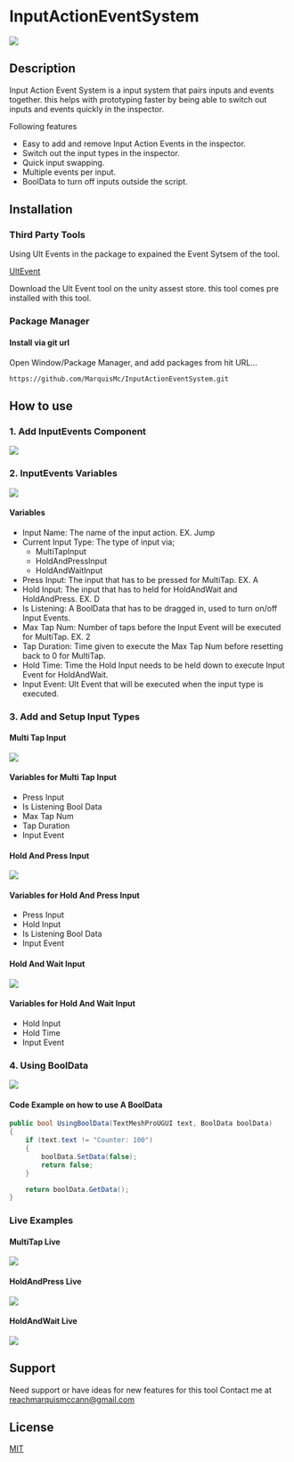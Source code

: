 # InputActionEventSystem

![](Images/AddInputEventsGif.gif)

## Description
Input Action Event System is a input system that pairs inputs and events together. this helps with prototyping faster by being able to switch out inputs and events quickly in the inspector.

Following features
- Easy to add and remove Input Action Events in the inspector. 
- Switch out the input types in the inspector. 
- Quick input swapping.
- Multiple events per input.
- BoolData to turn off inputs outside the script.

## Installation
### Third Party Tools

Using Ult Events in the package to expained the Event Sytsem of the tool.

[UltEvent](https://assetstore.unity.com/packages/tools/gui/ultevents-111307#description)

Download the Ult Event tool on the unity assest store.
this tool comes pre installed with this tool.

### Package Manager 

#### Install via git url

Open Window/Package Manager, and add packages from hit URL...

```
https://github.com/MarquisMc/InputActionEventSystem.git
```

## How to use 
### 1. Add InputEvents Component

![](Images/AddInputEventsGif.gif)

### 2. InputEvents Variables

![](Images/InputEventsComponent.PNG)

#### Variables
- Input Name: The name of the input action. EX. Jump
- Current Input Type: The type of input via;
  - MultiTapInput
  - HoldAndPressInput
  - HoldAndWaitInput
- Press Input: The input that has to be pressed for MultiTap. EX. A
- Hold Input: The input that has to held for HoldAndWait and HoldAndPress. EX. D
- Is Listening: A BoolData that has to be dragged in, used to turn on/off Input Events.
- Max Tap Num: Number of taps before the Input Event will be executed for MultiTap. EX. 2
- Tap Duration: Time given to execute the Max Tap Num before resetting back to 0 for MultiTap.
- Hold Time: Time the Hold Input needs to be held down to execute Input Event for HoldAndWait.
- Input Event: Ult Event that will be executed when the input type is executed. 

### 3. Add and Setup Input Types

#### Multi Tap Input
![](Images/MultiTap%20Input%20Type.PNG)

#### Variables for Multi Tap Input
- Press Input
- Is Listening Bool Data
- Max Tap Num
- Tap Duration
- Input Event

#### Hold And Press Input
![](Images/HoldandPress%20Input%20Type.PNG)

#### Variables for Hold And Press Input
- Press Input
- Hold Input
- Is Listening Bool Data
- Input Event

#### Hold And Wait Input
![](Images/HoldandWait%20Input%20Type.PNG)

#### Variables for Hold And Wait Input
- Hold Input 
- Hold Time
- Input Event

### 4. Using BoolData

![](Images/BoolDataToListeningGif.gif)

#### Code Example on how to use A BoolData
``` C#
public bool UsingBoolData(TextMeshProUGUI text, BoolData boolData)
{
    if (text.text != "Counter: 100") 
    {
        boolData.SetData(false);
        return false;
    }

    return boolData.GetData();
}
```
### Live Examples

#### MultiTap Live

![](Images/MultiTapLiveGif.gif)

#### HoldAndPress Live

![](Images/HoldAndPressLiveGif.gif)

#### HoldAndWait Live 

![](Images/HoldInputLiveGif.gif)

## Support 

Need support or have ideas for new features for this tool 
Contact me at reachmarquismccann@gmail.com

## License 
[MIT](https://choosealicense.com/licenses/mit/)
